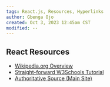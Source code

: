```yaml
---
tags: React.js, Resources, Hyperlinks
author: Gbenga Ojo
created: Oct 3, 2023 12:45am CST
modified: --
---
```


React Resources
---------------
+ [Wikipedia.org Overview](https://en.wikipedia.org/wiki/React_(software))
+ [Straight-forward W3Schools Tutorial](https://www.w3schools.com/react/default.asp)
+ [Authoritative Source (Main Site)](https://react.dev/)
